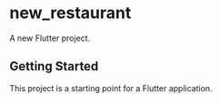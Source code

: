# new_restaurant

A new Flutter project.

## Getting Started

This project is a starting point for a Flutter application.

